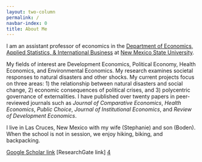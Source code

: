 ```yaml
---
layout: two-column
permalink: /
navbar-index: 0
title: About Me
---
```


I am an assistant professor of economics in the [Department of Economics, Applied Statistics, & International Business][1] at [New Mexico State University][2].

My fields of interest are Development Economics, Political Economy, Health Economics, and Environmental Economics. My research examines societal responses to natural disasters and other shocks. My current projects focus on three areas: 1) the relationship between natural disasters and social change, 2) economic consequences of political crises, and 3) polycentric governance of externalities. I have published over twenty papers in peer-reviewed journals such as *Journal of Comparative Economics*, *Health Economics*, *Public Choice*, *Journal of Institutional Economics*, and *Review of Development Economics*.

I live in Las Cruces, New Mexico with my wife (Stephanie) and son (Boden). When the school is not in session, we enjoy hiking, biking, and backpacking.

[Google Scholar link][3] [ResearchGate link] [4]

[1]: https://business.nmsu.edu/academic-departments/easib/index.html
[2]: https://nmsu.edu/
[3]: https://scholar.google.com/citations?user=EU1Z--4AAAAJ&hl=en&oi=ao
[4]: https://www.researchgate.net/profile/Veeshan-Rayamajhee
